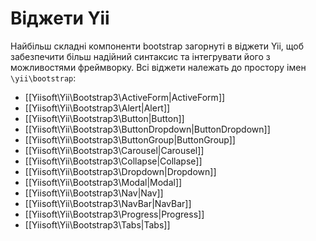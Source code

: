 Віджети Yii
===========

Найбільш складні компоненти bootstrap загорнуті в віджети Yii, щоб забезпечити більш надійний синтаксис
та інтегрувати його з можливостями фреймворку. Всі віджети належать до простору імен `\yii\bootstrap`:

- [[Yiisoft\Yii\Bootstrap3\ActiveForm|ActiveForm]]
- [[Yiisoft\Yii\Bootstrap3\Alert|Alert]]
- [[Yiisoft\Yii\Bootstrap3\Button|Button]]
- [[Yiisoft\Yii\Bootstrap3\ButtonDropdown|ButtonDropdown]]
- [[Yiisoft\Yii\Bootstrap3\ButtonGroup|ButtonGroup]]
- [[Yiisoft\Yii\Bootstrap3\Carousel|Carousel]]
- [[Yiisoft\Yii\Bootstrap3\Collapse|Collapse]]
- [[Yiisoft\Yii\Bootstrap3\Dropdown|Dropdown]]
- [[Yiisoft\Yii\Bootstrap3\Modal|Modal]]
- [[Yiisoft\Yii\Bootstrap3\Nav|Nav]]
- [[Yiisoft\Yii\Bootstrap3\NavBar|NavBar]]
- [[Yiisoft\Yii\Bootstrap3\Progress|Progress]]
- [[Yiisoft\Yii\Bootstrap3\Tabs|Tabs]]

